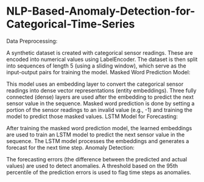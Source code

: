 # NLP-Based-Anomaly-Detection-for-Categorical-Time-Series
Data Preprocessing:

A synthetic dataset is created with categorical sensor readings. These are encoded into numerical values using LabelEncoder.
The dataset is then split into sequences of length 5 (using a sliding window), which serve as the input-output pairs for training the model.
Masked Word Prediction Model:

This model uses an embedding layer to convert the categorical sensor readings into dense vector representations (entity embeddings).
Three fully connected (dense) layers are used after the embedding to predict the next sensor value in the sequence.
Masked word prediction is done by setting a portion of the sensor readings to an invalid value (e.g., -1) and training the model to predict those masked values.
LSTM Model for Forecasting:

After training the masked word prediction model, the learned embeddings are used to train an LSTM model to predict the next sensor value in the sequence.
The LSTM model processes the embeddings and generates a forecast for the next time step.
Anomaly Detection:

The forecasting errors (the difference between the predicted and actual values) are used to detect anomalies.
A threshold based on the 95th percentile of the prediction errors is used to flag time steps as anomalies.

